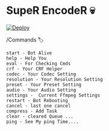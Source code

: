 # SupeR EncodeR 💀

[![Deploy](https://www.herokucdn.com/deploy/button.svg)](https://heroku.com/deploy)

/Commands 🏷️
```
start - Bot Alive  
help - Help You  
eval - For Checking Cmds  
crf - Your CRF Helper  
codec - Your Codec Setting 
resolution - Your Resolution Setting 
preset - Your Preset Setting  
audio - Your Audio Setting  
settings -  Current Ffmpeg Settings
restart - Bot Rebooting 
cancel - last one cancel 
compress - Add Task
clear - cleared Queue ...
ping - See My ping Time.... 
